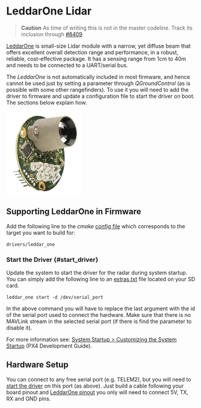 # LeddarOne Lidar

> **Caution** As time of writing this is not in the master codeline. Track its inclusion through [#8409](https://github.com/PX4/Firmware/pull/8409).

[LeddarOne](https://leddartech.com/modules/leddarone/) is small-size Lidar module with a narrow, yet diffuse beam that offers excellent overall detection range and performance, in a robust, reliable, cost-effective package. It has a sensing range from 1cm to 40m and needs to be connected to a UART/serial bus.

The *LeddarOne* is not automatically included in most firmware, and hence cannot be used just by setting a parameter through *QGroundControl* (as is possible with some other rangefinders). 
To use it you will need to add the driver to firmware and update a configuration file to start the driver on boot. The sections below explain how.

<img src="../../assets/hardware/sensors/leddar_one.jpg" alt="LeddarOne Lidar rangefinder" width="200px" />


## Supporting LeddarOne in Firmware

Add the following line to the *cmake* [config file](https://github.com/PX4/Firmware/tree/master/cmake/configs) which corresponds to the target you want to build for:
```
drivers/leddar_one
```

### Start the Driver {#start_driver}

Update the system to start the driver for the radar during system startup.
You can simply add the following line to an [extras.txt](https://dev.px4.io/en/advanced/system_startup.html) file located on your SD card.
```
leddar_one start -d /dev/serial_port
```

In the above command you will have to replace the last argument with the id of the serial port used to connect the hardware. Make sure that there is no MAVLink stream in the selected serial port (if there is find the parameter to disable it).

For more information see: [System Startup > Customizing the System Startup](https://dev.px4.io/en/advanced/system_startup.html#customizing-the-system-startup) (PX4 Development Guide).

## Hardware Setup

You can connect to any free serial port (e.g. TELEM2), but you will need to [start the driver](#start_driver) on this port (as above).
Just build a cable following your board pinout and [LeddarOne pinout](https://leddartech.com/app/uploads/dlm_uploads/2017/05/Spec-Sheets-LeddarOne-27octobre2017-web.pdf) you only will need to connect 5V, TX, RX and GND pins.
